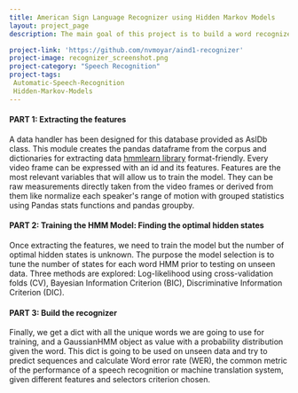 ```yaml
---
title: American Sign Language Recognizer using Hidden Markov Models
layout: project_page
description: The main goal of this project is to build a word recognizer for some American Sign Language video sequences using hidden Markov models using features extracted from gestural measurements taken from videos frames collected for research (see the RWTH-BOSTON-104 Database).

project-link: 'https://github.com/nvmoyar/aind1-recognizer'
project-image: recognizer_screenshot.png
project-category: "Speech Recognition"
project-tags:
 Automatic-Speech-Recognition
 Hidden-Markov-Models
---
```


#### PART 1: Extracting the features

A data handler has been designed for this database provided as AslDb class. This module creates the pandas dataframe from the corpus and dictionaries for extracting data [hmmlearn library](https://hmmlearn.readthedocs.io/en/latest/) format-friendly. Every video frame can be expressed with an id and its features. Features are the most relevant variables that will allow us to train the model. They can be raw measurements directly taken from the video frames or derived from them like normalize each speaker's range of motion with grouped statistics using Pandas stats functions and pandas groupby. 	

#### PART 2: Training the HMM Model: Finding the optimal hidden states

Once extracting the features, we need to train the model but the number of optimal hidden states is unknown. The purpose the model selection is to tune the number of states for each word HMM prior to testing on unseen data. Three methods are explored: Log-likelihood using cross-validation folds (CV), Bayesian Information Criterion (BIC), Discriminative Information Criterion (DIC). 

#### PART 3: Build the recognizer

Finally, we get a dict with all the unique words we are going to use for training, and a GaussianHMM object as value with a probability distribution given the word. This dict is going to be used on unseen data and try to predict sequences and calculate Word error rate (WER), the common metric of the performance of a speech recognition or machine translation system, given different features and selectors criterion chosen.    
